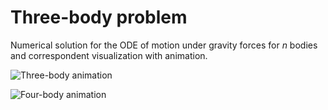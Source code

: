 # Three-body problem

Numerical solution for the ODE of motion under gravity forces for $n$ bodies and correspondent visualization with animation.

![Three-body animation](out/three_bodies_3.gif)

![Four-body animation](out/four_bodies.gif)
